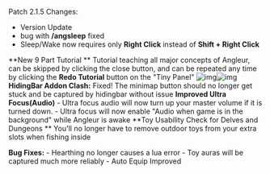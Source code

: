Patch 2.1.5 Changes:

- Version Update
- bug with **/angsleep** fixed
- Sleep/Wake now requires only **Right Click** instead of **Shift + Right Click**





**New 9 Part Tutorial
** Tutorial teaching all major concepts of Angleur, can be skipped by clicking the close button, and can be repeated any time by clicking the **Redo Tutorial** button on the "Tiny Panel"
![img](https://media.forgecdn.net/attachments/1068/332/newtutorial.png)![img](https://media.forgecdn.net/attachments/1068/333/redotutorial.png)
**HidingBar Addon Clash:** Fixed!
 The minimap button should no longer get stuck and be captured by hidingbar without issue
**Improved Ultra Focus(Audio)**
  \- Ultra focus audio will now turn up your master volume if it is turned down.
  \- Ultra focus will now enable "Audio when game is in the background" while Angleur is awake
**Toy Usability Check for Delves and Dungeons
** You'll no longer have to remove outdoor toys from your extra slots when fishing inside

**Bug Fixes:**
\- Hearthing no longer causes a lua error
\- Toy auras will be captured much more reliably
\- Auto Equip Improved

 
